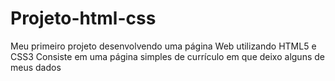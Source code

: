 # Projeto-html-css
Meu primeiro projeto desenvolvendo uma página Web utilizando HTML5 e CSS3
Consiste em uma página simples de currículo em que deixo alguns de meus dados
